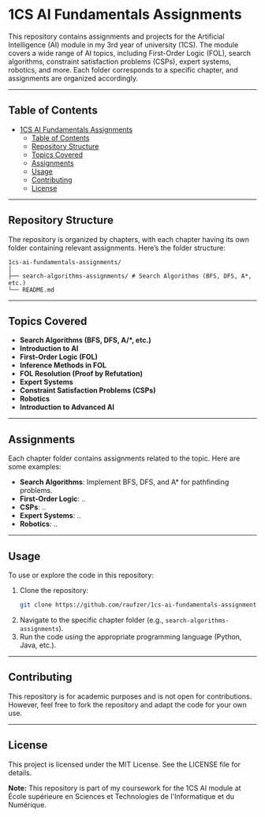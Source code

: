 # 1CS AI Fundamentals Assignments

This repository contains assignments and projects for the Artificial Intelligence (AI) module in my 3rd year of university (1CS). The module covers a wide range of AI topics, including First-Order Logic (FOL), search algorithms, constraint satisfaction problems (CSPs), expert systems, robotics, and more. Each folder corresponds to a specific chapter, and assignments are organized accordingly.

---

## Table of Contents
- [1CS AI Fundamentals Assignments](#1cs-ai-fundamentals-assignments)
  - [Table of Contents](#table-of-contents)
  - [Repository Structure](#repository-structure)
  - [Topics Covered](#topics-covered)
  - [Assignments](#assignments)
  - [Usage](#usage)
  - [Contributing](#contributing)
  - [License](#license)

---

## Repository Structure
The repository is organized by chapters, with each chapter having its own folder containing relevant assignments. Here’s the folder structure:
```
1cs-ai-fundamentals-assignments/
│
├── search-algorithms-assignments/ # Search Algorithms (BFS, DFS, A*, etc.)
└── README.md
```

---

## Topics Covered
- **Search Algorithms (BFS, DFS, A/*, etc.)**
- **Introduction to AI**
- **First-Order Logic (FOL)**
- **Inference Methods in FOL**
- **FOL Resolution (Proof by Refutation)**
- **Expert Systems**
- **Constraint Satisfaction Problems (CSPs)**
- **Robotics**
- **Introduction to Advanced AI**

---

## Assignments
Each chapter folder contains assignments related to the topic. Here are some examples:
- **Search Algorithms**: Implement BFS, DFS, and A* for pathfinding problems.
- **First-Order Logic**: ..
- **CSPs**: ..
- **Expert Systems**: ..
- **Robotics**: ..

---

## Usage
To use or explore the code in this repository:
1. Clone the repository:
   ```bash
   git clone https://github.com/raufzer/1cs-ai-fundamentals-assignments.git
   ```
2. Navigate to the specific chapter folder (e.g., `search-algorithms-assignments`).
3. Run the code using the appropriate programming language (Python, Java, etc.).

---

## Contributing
This repository is for academic purposes and is not open for contributions. However, feel free to fork the repository and adapt the code for your own use.

---

## License
This project is licensed under the MIT License. See the LICENSE file for details.

**Note:** This repository is part of my coursework for the 1CS AI module at École supérieure en Sciences et Technologies de l'Informatique et du Numérique.

